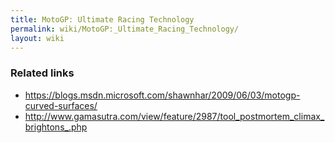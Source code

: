 ```yaml
---
title: MotoGP: Ultimate Racing Technology
permalink: wiki/MotoGP:_Ultimate_Racing_Technology/
layout: wiki
---
```


### Related links

-   <https://blogs.msdn.microsoft.com/shawnhar/2009/06/03/motogp-curved-surfaces/>
-   <http://www.gamasutra.com/view/feature/2987/tool_postmortem_climax_brightons_.php>

